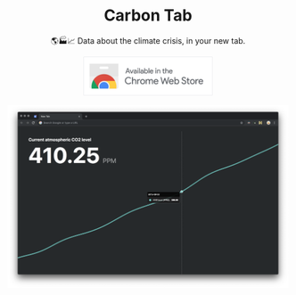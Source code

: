 <h1 align="center">Carbon Tab</h1>
<p align="center">🌎🏭📈 Data about the climate crisis, in your new tab.</p>
<p align="center"><a href="https://chrome.google.com/webstore/detail/carbon-tab/hdbbmlahkjjgopapilkbeohfaooipafa" target="_blank"><img src="webstore-badge.png" alt="Download on the Chrome Webstore" height="70"></a></p>
<a href="https://chrome.google.com/webstore/detail/carbon-tab/hdbbmlahkjjgopapilkbeohfaooipafa" target="_blank"><img src="screenshot-window.png" alt="Carbon Tab"></a>
